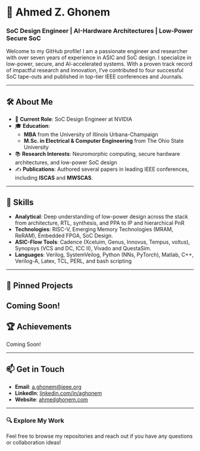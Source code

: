 # 👋 Ahmed Z. Ghonem

### SoC Design Engineer | AI-Hardware Architectures | Low-Power Secure SoC

Welcome to my GitHub profile! I am a passionate engineer and researcher with over seven years of experience in ASIC and SoC design. I specialize in low-power, secure, and AI-accelerated systems. With a proven track record of impactful research and innovation, I’ve contributed to four successful SoC tape-outs and published in top-tier IEEE conferences and Journals.

---

## 🛠 **About Me**

- 💼 **Current Role**: SoC Design Engineer at NVIDIA
- 🎓 **Education**:
  - **MBA** from the University of Illinois Urbana-Champaign
  - **M.Sc. in Electrical & Computer Engineering** from The Ohio State University
- 📚 **Research Interests**: Neuromorphic computing, secure hardware architectures, and low-power SoC design
- ✍️ **Publications**: Authored several papers in leading IEEE conferences, including **ISCAS** and **MWSCAS**.

---

## 🚀 **Skills**

- **Analytical**: Deep understanding of low-power design across the stack from architecture, RTL, synthesis, and PPA to IP and hierarchical PnR
- **Technologies**: RISC-V, Emerging Memory Technologies (MRAM, ReRAM), Embedded FPGA, SoC Design.
- **ASIC-Flow Tools**: Cadence (Xceluim, Genus, Innovus, Tempus, voltus), Synopsys (VCS and DC, ICC II), Vivado and QuestaSim.
- **Languages**: Verilog, SystemVeilog, Python (NNs, PyTorch), Matlab, C++, Verilog-A, Latex, TCL, PERL, and bash scripting

---

## 📌 **Pinned Projects**

Coming Soon! 
---

## 🏆 **Achievements**

Coming Soon! 

---

## 📫 **Get in Touch**

- **Email**: [a.ghonem@ieee.org](mailto:a.ghonem@ieee.org)
- **LinkedIn**: [linkedin.com/in/aghonem](https://linkedin.com/in/aghonem)
- **Website**: [ahmedghonem.com](https://ahmedghonem.com/agsa)

---

### 🔍 Explore My Work
Feel free to browse my repositories and reach out if you have any questions or collaboration ideas!

